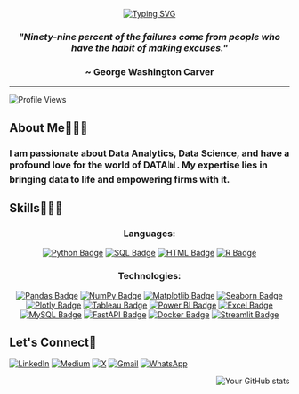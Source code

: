 <!-- Introduction -->

<div align='center'>
  
[![Typing SVG](https://readme-typing-svg.demolab.com?font=Roboto&weight=500&size=45&duration=3000&pause=1000&center=true&vCenter=true&random=false&width=800&height=100&lines=Hi+there%2C+I'm+Prince%F0%9F%A4%B4;and+I'm+a+Data+Person%F0%9F%91%A8%E2%80%8D%F0%9F%92%BB)](https://git.io/typing-svg)

</div>

*<h3 align='center'>"Ninety-nine percent of the failures come from people who have the habit of making excuses."</h3>*
<h3 align='center'>~ George Washington Carver</h3>

______________________________________________________________________________________________________________________

<!-- Description -->

<div>

![Profile Views](https://komarev.com/ghpvc/?username=pk-aduyaw&color=brightgreen)
  
<h2>About Me🤵🏾‍♂️</h2>

<h3>I am passionate about Data Analytics, Data Science, and have a profound love for the world of DATA📊. My expertise lies in bringing data to life and empowering firms with it.</h3>

</div>

<!-- Expertise -->

<h2>Skills👨🏾‍💻</h2>

<div align='center'>

<h3>Languages:</h3>

[![Python Badge](https://img.shields.io/badge/Python-239120?style=for-the-badge&logo=python&logoColor=white)](https://www.python.org/)
[![SQL Badge](https://img.shields.io/badge/SQL-003B57?style=for-the-badge&logo=sql&logoColor=white)](https://en.wikipedia.org/wiki/SQL)
[![HTML Badge](https://img.shields.io/badge/HTML-239120?style=for-the-badge&logo=html5&logoColor=white)](https://developer.mozilla.org/en-US/docs/Web/HTML)
[![R Badge](https://img.shields.io/badge/R-276DC3?style=for-the-badge&logo=r&logoColor=white)](https://www.r-project.org/)

<h3>Technologies:</h3>

[![Pandas Badge](https://img.shields.io/badge/Pandas-150458?style=for-the-badge&logo=pandas&logoColor=white)](https://pandas.pydata.org/)
[![NumPy Badge](https://img.shields.io/badge/NumPy-013243?style=for-the-badge&logo=numpy&logoColor=white)](https://numpy.org/)
[![Matplotlib Badge](https://img.shields.io/badge/Matplotlib-3776AB?style=for-the-badge&logo=matplotlib&logoColor=white)](https://matplotlib.org/)
[![Seaborn Badge](https://img.shields.io/badge/Seaborn-388E8E?style=for-the-badge&logo=seaborn&logoColor=white)](https://seaborn.pydata.org/)
[![Plotly Badge](https://img.shields.io/badge/Plotly-239120?style=for-the-badge&logo=plotly&logoColor=white)](https://plotly.com/)
[![Tableau Badge](https://img.shields.io/badge/Tableau-E97627?style=for-the-badge&logo=tableau&logoColor=white)](https://www.tableau.com/)
[![Power BI Badge](https://img.shields.io/badge/Power_BI-F2C811?style=for-the-badge&logo=powerbi&logoColor=black)](https://powerbi.microsoft.com/)
[![Excel Badge](https://img.shields.io/badge/Excel-217346?style=for-the-badge&logo=microsoft-excel&logoColor=white)](https://www.microsoft.com/en-us/microsoft-365/excel)
[![MySQL Badge](https://img.shields.io/badge/MySQL-4479A1?style=for-the-badge&logo=mysql&logoColor=white)](https://www.mysql.com/)
[![FastAPI Badge](https://img.shields.io/badge/FastAPI-009688?style=for-the-badge&logo=fastapi&logoColor=white)](https://fastapi.tiangolo.com/)
[![Docker Badge](https://img.shields.io/badge/Docker-2496ED?style=for-the-badge&logo=docker&logoColor=white)](https://www.docker.com/)
[![Streamlit Badge](https://img.shields.io/badge/Streamlit-FF4B4B?style=for-the-badge&logo=streamlit&logoColor=white)](https://www.streamlit.io/)

<!--
<h3>Others:</h3>

[![Data Analysis Badge](https://img.shields.io/badge/Data_Analysis-DA4A91?style=for-the-badge)]()
[![Data Visualization Badge](https://img.shields.io/badge/Data_Visualization-FF6F61?style=for-the-badge)]()
[![Data Manipulation Badge](https://img.shields.io/badge/Data_Manipulation-00B3E6?style=for-the-badge)]()
[![Data Cleaning Badge](https://img.shields.io/badge/Data_Cleaning-5DADE2?style=for-the-badge)]()
[![Statistical Analysis Badge](https://img.shields.io/badge/Statistical_Analysis-28B463?style=for-the-badge)]()
[![Machine Learning Badge](https://img.shields.io/badge/Machine_Learning-FF5733?style=for-the-badge)]()
[![Data Pipeline Development Badge](https://img.shields.io/badge/Data_Pipeline_Development-82E0AA?style=for-the-badge)]()
[![Problem Solving Badge](https://img.shields.io/badge/Problem_Solving-FFC300?style=for-the-badge)]()
[![Critical Thinking Badge](https://img.shields.io/badge/Critical_Thinking-FF5733?style=for-the-badge)]()
[![Domain Knowledge Badge](https://img.shields.io/badge/Domain_Knowledge-28B463?style=for-the-badge)]()
[![Scrum Methodologies Badge](https://img.shields.io/badge/Scrum_Methodologies-5DADE2?style=for-the-badge)]()
[![VS Code Badge](https://img.shields.io/badge/VS_Code-007ACC?style=for-the-badge&logo=visual-studio-code&logoColor=white)](https://code.visualstudio.com/)
[![GitHub Badge](https://img.shields.io/badge/GitHub-181717?style=for-the-badge&logo=github&logoColor=white)](https://github.com/)
[![Git Badge](https://img.shields.io/badge/Git-F05032?style=for-the-badge&logo=git&logoColor=white)](https://git-scm.com/)
[![Team Collaboration Badge](https://img.shields.io/badge/Team_Collaboration-FF6F61?style=for-the-badge)]()
-->

</div>


<!-- Social Media -->

<h2>Let's Connect📲</h2>

<div>

[![LinkedIn](https://img.shields.io/badge/LinkedIn-0077B5?style=for-the-badge&logo=linkedin&logoColor=white)](https://www.linkedin.com/in/prince-kwabena-aduyaw)
[![Medium](https://img.shields.io/badge/Medium-12100E?style=for-the-badge&logo=medium&logoColor=white)](https://medium.com/@pkaduyaw)
[![X](https://img.shields.io/badge/X-12100E?style=for-the-badge&logo=X&logoColor=white)](https://x.com/pk_aduyaw)
[![Gmail](https://img.shields.io/badge/Gmail-D14836?style=for-the-badge&logo=gmail&logoColor=white)](mailto:pkaduyaw@gmail.com)
[![WhatsApp](https://img.shields.io/badge/WhatsApp-25D366?style=for-the-badge&logo=whatsapp&logoColor=white)](https://wa.me/+233245219250)


</div>

<div align='right'>
  
  ![Your GitHub stats](https://github-readme-stats.vercel.app/api?username=pk-aduyaw&show_icons=true&theme=radical&count_private=true)
  
</div>
